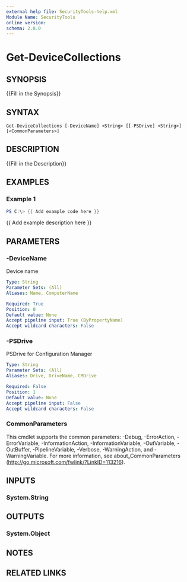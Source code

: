 ```yaml
---
external help file: SecurityTools-help.xml
Module Name: SecurityTools
online version:
schema: 2.0.0
---
```


# Get-DeviceCollections

## SYNOPSIS
{{Fill in the Synopsis}}

## SYNTAX

```
Get-DeviceCollections [-DeviceName] <String> [[-PSDrive] <String>] [<CommonParameters>]
```

## DESCRIPTION
{{Fill in the Description}}

## EXAMPLES

### Example 1
```powershell
PS C:\> {{ Add example code here }}
```

{{ Add example description here }}

## PARAMETERS

### -DeviceName
Device name

```yaml
Type: String
Parameter Sets: (All)
Aliases: Name, ComputerName

Required: True
Position: 0
Default value: None
Accept pipeline input: True (ByPropertyName)
Accept wildcard characters: False
```

### -PSDrive
PSDrive for Configuration Manager

```yaml
Type: String
Parameter Sets: (All)
Aliases: Drive, DriveName, CMDrive

Required: False
Position: 1
Default value: None
Accept pipeline input: False
Accept wildcard characters: False
```

### CommonParameters
This cmdlet supports the common parameters: -Debug, -ErrorAction, -ErrorVariable, -InformationAction, -InformationVariable, -OutVariable, -OutBuffer, -PipelineVariable, -Verbose, -WarningAction, and -WarningVariable.
For more information, see about_CommonParameters (http://go.microsoft.com/fwlink/?LinkID=113216).

## INPUTS

### System.String

## OUTPUTS

### System.Object
## NOTES

## RELATED LINKS
